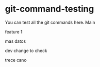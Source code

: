 # git-command-testing
You can test all the git commands here.
Main

feature 1


mas datos

dev change to check


trece cano